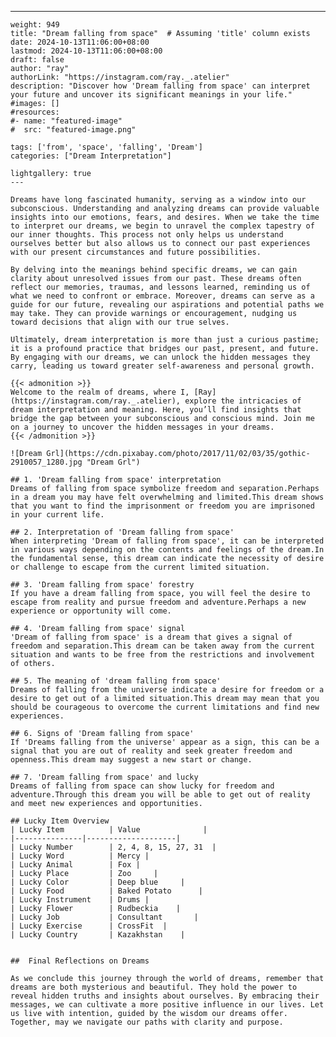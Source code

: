 ---
    weight: 949
    title: "Dream falling from space"  # Assuming 'title' column exists
    date: 2024-10-13T11:06:00+08:00
    lastmod: 2024-10-13T11:06:00+08:00
    draft: false
    author: "ray"
    authorLink: "https://instagram.com/ray._.atelier"
    description: "Discover how 'Dream falling from space' can interpret your future and uncover its significant meanings in your life."
    #images: []
    #resources:
    #- name: "featured-image"
    #  src: "featured-image.png"
    
    tags: ['from', 'space', 'falling', 'Dream']
    categories: ["Dream Interpretation"]
    
    lightgallery: true
    ---
    
    Dreams have long fascinated humanity, serving as a window into our subconscious. Understanding and analyzing dreams can provide valuable insights into our emotions, fears, and desires. When we take the time to interpret our dreams, we begin to unravel the complex tapestry of our inner thoughts. This process not only helps us understand ourselves better but also allows us to connect our past experiences with our present circumstances and future possibilities.
    
    By delving into the meanings behind specific dreams, we can gain clarity about unresolved issues from our past. These dreams often reflect our memories, traumas, and lessons learned, reminding us of what we need to confront or embrace. Moreover, dreams can serve as a guide for our future, revealing our aspirations and potential paths we may take. They can provide warnings or encouragement, nudging us toward decisions that align with our true selves.
    
    Ultimately, dream interpretation is more than just a curious pastime; it is a profound practice that bridges our past, present, and future. By engaging with our dreams, we can unlock the hidden messages they carry, leading us toward greater self-awareness and personal growth.
    
    {{< admonition >}}
    Welcome to the realm of dreams, where I, [Ray](https://instagram.com/ray._.atelier), explore the intricacies of dream interpretation and meaning. Here, you’ll find insights that bridge the gap between your subconscious and conscious mind. Join me on a journey to uncover the hidden messages in your dreams.
    {{< /admonition >}}
    
    ![Dream Grl](https://cdn.pixabay.com/photo/2017/11/02/03/35/gothic-2910057_1280.jpg "Dream Grl")
    
    ## 1. 'Dream falling from space' interpretation
    Dreams of falling from space symbolize freedom and separation.Perhaps in a dream you may have felt overwhelming and limited.This dream shows that you want to find the imprisonment or freedom you are imprisoned in your current life.
    
    ## 2. Interpretation of 'Dream falling from space'
    When interpreting 'Dream of falling from space', it can be interpreted in various ways depending on the contents and feelings of the dream.In the fundamental sense, this dream can indicate the necessity of desire or challenge to escape from the current limited situation.
    
    ## 3. 'Dream falling from space' forestry
    If you have a dream falling from space, you will feel the desire to escape from reality and pursue freedom and adventure.Perhaps a new experience or opportunity will come.
    
    ## 4. 'Dream falling from space' signal
    'Dream of falling from space' is a dream that gives a signal of freedom and separation.This dream can be taken away from the current situation and wants to be free from the restrictions and involvement of others.
    
    ## 5. The meaning of 'dream falling from space'
    Dreams of falling from the universe indicate a desire for freedom or a desire to get out of a limited situation.This dream may mean that you should be courageous to overcome the current limitations and find new experiences.
    
    ## 6. Signs of 'Dream falling from space'
    If 'Dreams falling from the universe' appear as a sign, this can be a signal that you are out of reality and seek greater freedom and openness.This dream may suggest a new start or change.
    
    ## 7. 'Dream falling from space' and lucky
    Dreams of falling from space can show lucky for freedom and adventure.Through this dream you will be able to get out of reality and meet new experiences and opportunities.
    
    ## Lucky Item Overview
    | Lucky Item          | Value              |
    |---------------|--------------------|
    | Lucky Number        | 2, 4, 8, 15, 27, 31  |
    | Lucky Word          | Mercy |
    | Lucky Animal        | Fox |
    | Lucky Place         | Zoo     |
    | Lucky Color         | Deep blue     |
    | Lucky Food          | Baked Potato      |
    | Lucky Instrument    | Drums |
    | Lucky Flower        | Rudbeckia    |
    | Lucky Job           | Consultant       |
    | Lucky Exercise      | CrossFit  |
    | Lucky Country       | Kazakhstan    |
    
    
    ##  Final Reflections on Dreams
    
    As we conclude this journey through the world of dreams, remember that dreams are both mysterious and beautiful. They hold the power to reveal hidden truths and insights about ourselves. By embracing their messages, we can cultivate a more positive influence in our lives. Let us live with intention, guided by the wisdom our dreams offer. Together, may we navigate our paths with clarity and purpose.
    